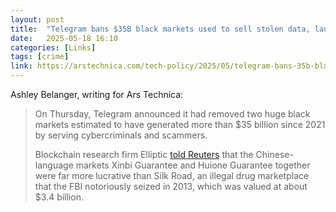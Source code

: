 ```yaml
---
layout: post
title:  "Telegram bans $35B black markets used to sell stolen data, launder crypto"
date:   2025-05-18 16:10
categories: [Links]
tags: [crime]
link: https://arstechnica.com/tech-policy/2025/05/telegram-bans-35b-black-markets-used-to-sell-stolen-data-launder-crypto/
---
```


Ashley Belanger, writing for Ars Technica:

>On Thursday, Telegram announced it had removed two huge black markets estimated to have generated more than $35 billion since 2021 by serving cybercriminals and scammers.
>
>Blockchain research firm Elliptic [told Reuters](https://www.reuters.com/world/china/2-massive-black-market-services-blocked-by-telegram-messaging-app-says-2025-05-15/) that the Chinese-language markets Xinbi Guarantee and Huione Guarantee together were far more lucrative than Silk Road, an illegal drug marketplace that the FBI notoriously seized in 2013, which was valued at about $3.4 billion.
